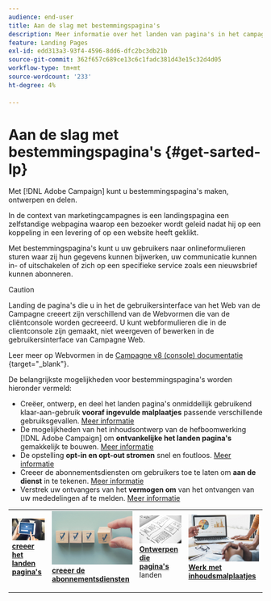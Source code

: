 ```yaml
---
audience: end-user
title: Aan de slag met bestemmingspagina's
description: Meer informatie over het landen van pagina's in het campagneweb
feature: Landing Pages
exl-id: edd313a3-93f4-4596-8dd6-dfc2bc3db21b
source-git-commit: 362f657c689ce13c6c1fadc381d43e15c32d4d05
workflow-type: tm+mt
source-wordcount: '233'
ht-degree: 4%

---
```


# Aan de slag met bestemmingspagina&#39;s {#get-sarted-lp}

Met [!DNL Adobe Campaign] kunt u bestemmingspagina&#39;s maken, ontwerpen en delen.

In de context van marketingcampagnes is een landingspagina een zelfstandige webpagina waarop een bezoeker wordt geleid nadat hij op een koppeling in een levering of op een website heeft geklikt.

Met bestemmingspagina&#39;s kunt u uw gebruikers naar onlineformulieren sturen waar zij hun gegevens kunnen bijwerken, uw communicatie kunnen in- of uitschakelen of zich op een specifieke service zoals een nieuwsbrief kunnen abonneren.

>[!CAUTION]
>
>Landing de pagina&#39;s die u in het de gebruikersinterface van het Web van de Campagne creeert zijn verschillend van de Webvormen die van de cliëntconsole worden gecreeerd. U kunt webformulieren die in de clientconsole zijn gemaakt, niet weergeven of bewerken in de gebruikersinterface van Campagne Web.
>
>Leer meer op Webvormen in de [ Campagne v8 (console) documentatie ](https://experienceleague.adobe.com/docs/campaign/campaign-v8/content/webapps.html) {target="_blank"}.

De belangrijkste mogelijkheden voor bestemmingspagina&#39;s worden hieronder vermeld:

* Creëer, ontwerp, en deel het landen pagina&#39;s onmiddellijk gebruikend klaar-aan-gebruik **vooraf ingevulde malplaatjes** passende verschillende gebruiksgevallen. [Meer informatie](create-lp.md)
* De mogelijkheden van het inhoudsontwerp van de hefboomwerking [!DNL Adobe Campaign] om **ontvankelijke het landen pagina&#39;s** gemakkelijk te bouwen. [Meer informatie](lp-content.md)
* De opstelling **opt-in en opt-out stromen** snel en foutloos. [Meer informatie](lp-use-cases.md)
* Creeer de abonnementsdiensten om gebruikers toe te laten om **aan de dienst** in te tekenen. [Meer informatie](lp-use-cases.md#lp-subscription)
* Verstrek uw ontvangers van het **vermogen om** van het ontvangen van uw mededelingen af te melden. [Meer informatie](lp-use-cases.md#lp-unsubscription)
  <!--Send a **confirmation email** upon opt-in or opt-out.-->

<table style="table-layout:fixed"><tr style="border: 0;">
<td>
<a href="create-lp.md">
<img alt="Lood" src="../assets/do-not-localize/lp-subscription.jpeg">
</a>
<div><a href="create-lp.md"><strong> creeer het landen pagina's </strong>
</div>
<p>
</td>
<td>
<a href="../audience/manage-services.md">
<img alt="Onfrequent" src="../assets/do-not-localize/lp-list.jpg">
</a>
<div>
<a href="../audience/manage-services.md"><strong> creeer de abonnementsdiensten </strong></a>
</div>
<p></td>
<td>
<a href="lp-content.md">
<img alt="Validatie" src="../assets/do-not-localize/lp-design.jpg">
</a>
<div>
<a href="lp-content.md"><strong> Ontwerpen die pagina's </strong></a> landen
</div>
<p>
</td>
<td>
<a href="lp-templates.md">
<img alt="Validatie" src="../assets/do-not-localize/lp-reporting.jpg">
</a>
<div>
<a href="lp-templates.md"><strong> Werk met inhoudsmalplaatjes </strong></a>
</div>
<p>
</td>
</tr></table>
